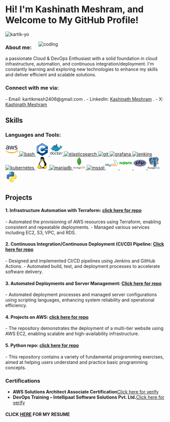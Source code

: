 # Hi! I'm **Kashinath Meshram**, and Welcome to My GitHub Profile!

<p align="left"> <img src="https://komarev.com/ghpvc/?username=kartik-yo&label=Profile%20views&color=0e75b6&style=flat" alt="kartik-yo" /> </p>

<img align="right" alt="coding" width="400" src="https://miro.medium.com/v2/resize:fit:720/format:webp/1*9m-WDdL_ji01bGbjEnutEw.gif"></img>

<h3 align="left">About me:</h3>
 a passionate Cloud & DevOps Enthusiast with a solid foundation in cloud infrastructure, automation, and continuous integration/deployment. I'm constantly learning and exploring new technologies to enhance my skills and deliver efficient and scalable solutions.

<h3 align="left">Connect with me via: </h3>
- Email: kartikmesh2406@gmail.com .
- LinkedIn: <a align="right" alt="coding" width="400" href="https://www.linkedin.com/in/kashinath-meshram-837893180/">Kashinath Meshram</a> .
- X: <a align="right" alt="coding" width="400" href="https://x.com/KashinathMeshr2">Kashinath Meshram</a> 

## Skills
<h3 align="left">Languages and Tools:</h3>
<p align="left"> <a href="https://aws.amazon.com" target="_blank" rel="noreferrer"> <img src="https://raw.githubusercontent.com/devicons/devicon/master/icons/amazonwebservices/amazonwebservices-original-wordmark.svg" alt="aws" width="40" height="40"/> </a> <a href="https://www.gnu.org/software/bash/" target="_blank" rel="noreferrer"> <img src="https://www.vectorlogo.zone/logos/gnu_bash/gnu_bash-icon.svg" alt="bash" width="40" height="40"/> </a> <a href="https://www.w3schools.com/cpp/" target="_blank" rel="noreferrer"> <img src="https://raw.githubusercontent.com/devicons/devicon/master/icons/cplusplus/cplusplus-original.svg" alt="cplusplus" width="40" height="40"/> </a> <a href="https://www.docker.com/" target="_blank" rel="noreferrer"> <img src="https://raw.githubusercontent.com/devicons/devicon/master/icons/docker/docker-original-wordmark.svg" alt="docker" width="40" height="40"/> </a> <a href="https://www.elastic.co" target="_blank" rel="noreferrer"> <img src="https://www.vectorlogo.zone/logos/elastic/elastic-icon.svg" alt="elasticsearch" width="40" height="40"/> </a> <a href="https://git-scm.com/" target="_blank" rel="noreferrer"> <img src="https://www.vectorlogo.zone/logos/git-scm/git-scm-icon.svg" alt="git" width="40" height="40"/> </a> <a href="https://grafana.com" target="_blank" rel="noreferrer"> <img src="https://www.vectorlogo.zone/logos/grafana/grafana-icon.svg" alt="grafana" width="40" height="40"/> </a> <a href="https://www.jenkins.io" target="_blank" rel="noreferrer"> <img src="https://www.vectorlogo.zone/logos/jenkins/jenkins-icon.svg" alt="jenkins" width="40" height="40"/> </a> <a href="https://kubernetes.io" target="_blank" rel="noreferrer"> <img src="https://www.vectorlogo.zone/logos/kubernetes/kubernetes-icon.svg" alt="kubernetes" width="40" height="40"/> </a> <a href="https://www.linux.org/" target="_blank" rel="noreferrer"> <img src="https://raw.githubusercontent.com/devicons/devicon/master/icons/linux/linux-original.svg" alt="linux" width="40" height="40"/> </a> <a href="https://mariadb.org/" target="_blank" rel="noreferrer"> <img src="https://www.vectorlogo.zone/logos/mariadb/mariadb-icon.svg" alt="mariadb" width="40" height="40"/> </a> <a href="https://www.mongodb.com/" target="_blank" rel="noreferrer"> <img src="https://raw.githubusercontent.com/devicons/devicon/master/icons/mongodb/mongodb-original-wordmark.svg" alt="mongodb" width="40" height="40"/> </a> <a href="https://www.microsoft.com/en-us/sql-server" target="_blank" rel="noreferrer"> <img src="https://www.svgrepo.com/show/303229/microsoft-sql-server-logo.svg" alt="mssql" width="40" height="40"/> </a> <a href="https://www.mysql.com/" target="_blank" rel="noreferrer"> <img src="https://raw.githubusercontent.com/devicons/devicon/master/icons/mysql/mysql-original-wordmark.svg" alt="mysql" width="40" height="40"/> </a> <a href="https://www.nginx.com" target="_blank" rel="noreferrer"> <img src="https://raw.githubusercontent.com/devicons/devicon/master/icons/nginx/nginx-original.svg" alt="nginx" width="40" height="40"/> </a> <a href="https://www.php.net" target="_blank" rel="noreferrer"> <img src="https://raw.githubusercontent.com/devicons/devicon/master/icons/php/php-original.svg" alt="php" width="40" height="40"/> </a> <a href="https://www.postgresql.org" target="_blank" rel="noreferrer"> <img src="https://raw.githubusercontent.com/devicons/devicon/master/icons/postgresql/postgresql-original-wordmark.svg" alt="postgresql" width="40" height="40"/> </a> <a href="https://www.python.org" target="_blank" rel="noreferrer"> <img src="https://raw.githubusercontent.com/devicons/devicon/master/icons/python/python-original.svg" alt="python" width="40" height="40"/> </a> </p>

## Projects
<h4> 1. Infrastructure Automation with Terraform: <a align="right" alt="coding" width="400" href="https://github.com/Kartik-yo/terraform-repo">click here for repo</a></h4>
- Automated the provisioning of AWS resources using Terraform, enabling consistent and repeatable deployments.
- Managed various services including EC2, S3, VPC, and RDS.

<h4> 2. Continuous Integration/Continuous Deployment (CI/CD) Pipeline: <a align=left href="https://github.com/Kartik-yo/Continuous-Integration-Continuous-Deployment-CI-CD-Pipeline">Click here for repo</a></h4>
- Designed and implemented CI/CD pipelines using Jenkins and GitHub Actions.
- Automated build, test, and deployment processes to accelerate software delivery.

<h4> 3. Automated Deployments and Server Management: <a align=left href="https://github.com/Kartik-yo/Automated-Deployments-and-Server-Management">Click here for repo</a></h4>
- Automated deployment processes and managed server configurations using scripting languages, enhancing system reliability and operational efficiency.

<h4> 4. Projects on AWS: <a align="right" alt="coding" width="400" href="https://github.com/Kartik-yo/AWS-PROJECT">click here for repo</a></h4>
- The repository demonstrates the deployment of a multi-tier website using AWS EC2, enabling scalable and high-availability infrastructure.

<h4> 5. Python repo: <a align="right" alt="coding" width="400" href="https://github.com/Kartik-yo/Basic-programs">click here for repo</a></h4>
- This repository contains a variety of fundamental programming exercises, aimed at helping users understand and practice basic programming concepts.

### Certifications
- **AWS Solutions Architect Associate Certification**<a align=left href="https://lms.intellipaat.com/certificate-link/?Yz05MTExOCZ1PTIzNDI1MCZleHQ9MQ==">Click here for verify</a></h4>
- **DevOps Training – Intellipaat Software Solutions Pvt. Ltd.**<a align=left href="https://lms.intellipaat.com/certificate-link/?Yz01ODYzMCZ1PTIzNDI1MCZleHQ9MQ==">Click here for verify</a></h4>

#### CLICK <a align=left href="https://github.com/Kartik-yo/kartik-yo/blob/main/Kashinath_G.%20_Meshram.pdf">HERE</a> **FOR MY RESUME**

